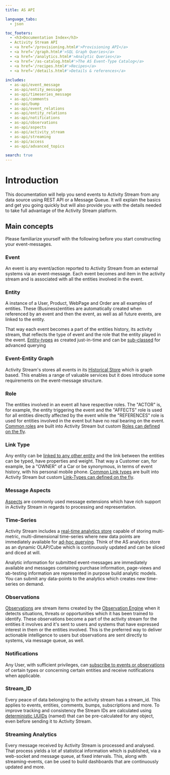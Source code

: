```yaml
---
title: AS API

language_tabs:
  - json

toc_footers:
  - <h3>Documentation Index</h3>
  - Activity Stream API
  - <a href='/provisioning.html#'>Provisioning API</a>
  - <a href='/graph.html#'>SQL Graph Queries</a>
  - <a href='/analytics.html#'>Analytic Queries</a>
  - <a href='/as-catalog.html#'>The AS Event-Type Catalog</a>
  - <a href='/recipes.html#'>Recipes</a>
  - <a href='/details.html#'>Details & references</a>
  
includes:
  - as-api/event_message
  - as-api/entity_message
  - as-api/timeseries_message
  - as-api/comments
  - as-api/bump
  - as-api/event_relations
  - as-api/entity_relations
  - as-api/notifications
  - as-api/observations
  - as-api/aspects
  - as-api/activity_stream
  - as-api/streaming
  - as-api/access
  - as-api/advanced_topics

search: true
---
```


# Introduction
This documentation will help you send events to Activity Stream from any data source using REST API or a Message Queue. It will explain the basics and get you going quickly but will also provide you with the details needed to take full advantage of the Activity Stream platform.

## Main concepts
Please familiarize yourself with the following before you start constructing your event-messages.

### Event
An event is any event/action reported to Activity Stream from an external systems via an event-message. Each event becomes and item in the activity stream and is associated with all the entities involved in the event.

<!--
place during daily operations which has relevance for the organization or its customers. A website login, complete purchase, new order or client expressing an interest in a product are all examples of such events.

Typically these events happen at irregular intervals and are collected and associated with the customer, the product or any other business-entities affected, involved or referenced by the event.

Each event is reported by a single or more event-messages which can be sent directly to to the REST API or to Activity Stream via messaging queue.
-->
### Entity
A instance of a User, Product, WebPage and Order are all examples of entities. These (Business)entities are automatically created when referenced by an event and then the event, as well as all future events, are linked to the entity. 

That way each event becomes a part of the entities history, its activity stream, that reflects the type of event and the role that the entity played in the event. [Entity-types]() as created just-in-time and can be [sub-classed]() for advanced querying

### Event-Entity Graph
Activity Stream's stores all events in its [Historical Store]() which is graph based. This enables a range of valuable services but it does introduce some requirements on the event-message structure.

### Role
The entities involved in an event all have respective roles. The "ACTOR" is, for example, the entity triggering the event and the "AFFECTS" role is used for all entities directly affected by the event while the "REFERENCES" role is used for entities involved in the event but have no real bearing on the event. [Common roles]() are built into Activity Stream but custom [Roles can defined on the fly]().

### Link Type
Any entity can be [linked to any other entity]() and the link between the entities can be typed, have properties and weight. That way a Customer can, for example, be a "OWNER" of a Car or be synonymous, in terms of event history, with his personal mobile phone. [Common Link types]() are built into Activity Stream but custom [Link-Types can defined on the fly]().

### Message Aspects
[Aspects](#aspects) are commonly used message extensions which have rich support in Activity Stream in regards to processing and representation.

### Time-Series
Activity Stream includes a [real-time analytics store]() capable of storing multi-metric, multi-dimensional time-series where new data points are immediately available for [ad-hoc querying]().
Think of the AS analytics store as an dynamic OLAP/Cube which is continuously updated and can be sliced and diced at will. 

Analytic information for submitted event-messages are immediately available and messages containing purchase information, page-views and ab-testing information are represented in purpose build analytic models. You can submit any data-points to the analytics which creates new time-series on demand. 

### Observations
[Observations]() are stream items created by the [Observation Engine]() when it detects situations, threats or opportunities which it has been trained to identify.
These observations become a part of the activity stream for the entities it involves and it's sent to users and systems that have expressed interest in them or the entities involved. This is the preferred way to deliver actionable intelligence to users but observations are sent directly to systems, via message queue, as well.

### Notifications
Any User, with sufficient privileges, can [subscribe to events or observations]() of certain types or concerning certain entities and receive notifications when applicable. 

### Stream_ID
Every peace of data belonging to the activity stream has a stream_id. This applies to events, entities, comments, bumps, subscriptions and more. To improve tracking and consistency the Stream IDs are calculated using [deterministic UUIDs]() (named) that can be pre-calculated for any object, even before sending it to Activity Stream.         


### Streaming Analytics
Every message received by Activity Stream is processed and analysed. That process yields a lot af statistical information which is published, via a web-socket and message queue, at fixed intervals. This, along with streaming-events, can be used to build dashboards that are continuously updated and more.        
